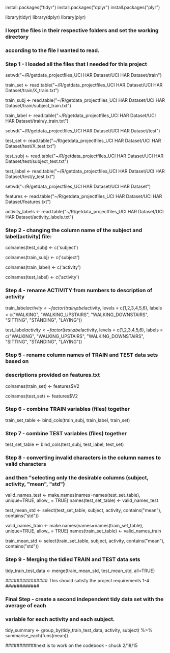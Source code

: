 install.packages("tidyr")
install.packages("dplyr")
install.packages("plyr")

library(tidyr)
library(dplyr)
library(plyr)

### I kept the files in their respective folders and set the working directory 
### according to the file I wanted to read.
### Step 1 - I loaded all the files that I needed for this project

setwd("~/R/getdata_projectfiles_UCI HAR Dataset/UCI HAR Dataset/train")


train_set <- read.table("~/R/getdata_projectfiles_UCI HAR Dataset/UCI HAR Dataset/train/X_train.txt")

train_subj <- read.table("~/R/getdata_projectfiles_UCI HAR Dataset/UCI HAR Dataset/train/subject_train.txt")

train_label <- read.table("~/R/getdata_projectfiles_UCI HAR Dataset/UCI HAR Dataset/train/y_train.txt")


setwd("~/R/getdata_projectfiles_UCI HAR Dataset/UCI HAR Dataset/test")

test_set <- read.table("~/R/getdata_projectfiles_UCI HAR Dataset/UCI HAR Dataset/test/X_test.txt")

test_subj <- read.table("~/R/getdata_projectfiles_UCI HAR Dataset/UCI HAR Dataset/test/subject_test.txt")

test_label <- read.table("~/R/getdata_projectfiles_UCI HAR Dataset/UCI HAR Dataset/test/y_test.txt")

setwd("~/R/getdata_projectfiles_UCI HAR Dataset/UCI HAR Dataset")

features <- read.table("~/R/getdata_projectfiles_UCI HAR Dataset/UCI HAR Dataset/features.txt")

activity_labels <- read.table("~/R/getdata_projectfiles_UCI HAR Dataset/UCI HAR Dataset/activity_labels.txt")

### Step 2 - changing the column name of the subject and label(activity) file:

colnames(test_subj) <- c('subject')

colnames(train_subj) <- c('subject')

colnames(train_label) <- c('activity')

colnames(test_label) <- c('activity')



### Step 4 - rename ACTIVITY from numbers to description of activity

train_label$activity<- factor(train_label$activity,
                              levels = c(1,2,3,4,5,6),
                              labels = c("WALKING", "WALKING_UPSTAIRS", "WALKING_DOWNSTAIRS", "SITTING", "STANDING", "LAYING"))

test_label$activity<- factor(test_label$activity,
                              levels = c(1,2,3,4,5,6),
                              labels = c("WALKING", "WALKING_UPSTAIRS", "WALKING_DOWNSTAIRS", "SITTING", "STANDING", "LAYING"))

### Step 5 - rename column names of TRAIN and TEST data sets based on 
### descriptions provided on features.txt

colnames(train_set) <- features$V2

colnames(test_set) <- features$V2

                                       
### Step 6 - combine TRAIN variables (files) together                                                                                      

train_set_table <- bind_cols(train_subj, train_label, train_set)

### Step 7 - combine TEST variables (files) together  

test_set_table <- bind_cols(test_subj, test_label, test_set)

### Step 8 - converting invalid characters in the column names to valid characters
### and then "selecting only the desirable columns (subject, activity, "mean", "std")

valid_names_test <- make.names(names=names(test_set_table), unique=TRUE, allow_ = TRUE)
names(test_set_table) <- valid_names_test

test_mean_std <- select(test_set_table, subject, activity, contains("mean"), contains("std"))

valid_names_train <- make.names(names=names(train_set_table), unique=TRUE, allow_ = TRUE)
names(train_set_table) <- valid_names_train

train_mean_std <- select(train_set_table, subject, activity, contains("mean"), contains("std"))

### Step 9 - Merging the tidied TRAIN and TEST data sets

tidy_train_test_data <- merge(train_mean_std, test_mean_std, all=TRUE)

############### This should satisfy the project requirements 1-4 ############

### Final Step - create a second independent tidy data set with the average of each 
### variable for each activity and each subject.

tidy_summary <- group_by(tidy_train_test_data, activity, subject) %>% summarise_each(funs(mean))

###########next is to work on the codebook - chuck 2/18/15

